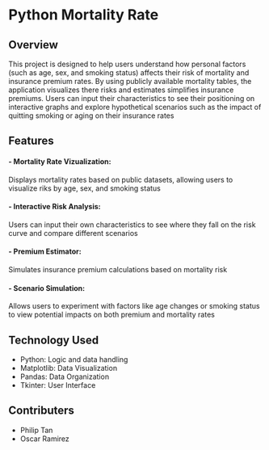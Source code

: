 # Python Mortality Rate

## Overview
This project is designed to help users understand how personal factors (such as age, sex, and smoking status) affects their risk of mortality and insurance premium rates. By using publicly available mortality tables, the application visualizes there risks and estimates simplifies insurance premiums. Users can input their characteristics to see their positioning on interactive graphs and explore hypothetical scenarios such as the impact of quitting smoking or aging on their insurance rates

## Features
#### - Mortality Rate Vizualization:
Displays mortality rates based on public datasets, allowing users to visualize riks by age, sex, and smoking status
#### - Interactive Risk Analysis:
Users can input their own characteristics to see where they fall on the risk curve and compare different scenarios
#### - Premium Estimator:
Simulates insurance premium calculations based on mortality risk
#### - Scenario Simulation:
Allows users to experiment with factors like age changes or smoking status to view potential impacts on both premium and mortality rates

## Technology Used
- Python: Logic and data handling
- Matplotlib: Data Visualization
- Pandas: Data Organization
- Tkinter: User Interface

## Contributers
- Philip Tan
- Oscar Ramirez
